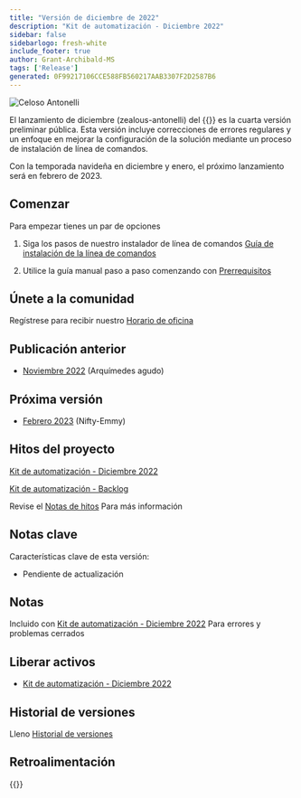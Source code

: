 ```yaml
---
title: "Versión de diciembre de 2022"
description: "Kit de automatización - Diciembre 2022"
sidebar: false
sidebarlogo: fresh-white
include_footer: true
author: Grant-Archibald-MS
tags: ['Release']
generated: 0F99217106CCE588FB560217AAB3307F2D2587B6
---
```


![Celoso Antonelli](/images/zealous-antonelli.png)

El lanzamiento de diciembre (zealous-antonelli) del {{<product-name>}} es la cuarta versión preliminar pública. Esta versión incluye correcciones de errores regulares y un enfoque en mejorar la configuración de la solución mediante un proceso de instalación de línea de comandos.

Con la temporada navideña en diciembre y enero, el próximo lanzamiento será en febrero de 2023.

## Comenzar

Para empezar tienes un par de opciones

1. Siga los pasos de nuestro instalador de línea de comandos [Guía de instalación de la línea de comandos](/es/get-started/install)

1. Utilice la guía manual paso a paso comenzando con [Prerrequisitos](https://learn.microsoft.com/power-automate/guidance/automation-kit/setup/prerequisites)

## Únete a la comunidad

Regístrese para recibir nuestro [Horario de oficina](/es/office-hours)

## Publicación anterior

- [Noviembre 2022](/es/releases/november-2022) (Arquímedes agudo)

## Próxima versión

- [Febrero 2023](/es/releases/february-2023) (Nifty-Emmy)

## Hitos del proyecto

[Kit de automatización - Diciembre 2022](https://github.com/orgs/microsoft/projects/486/views/5)

[Kit de automatización - Backlog](https://github.com/orgs/microsoft/projects/486/views/1)

Revise el [Notas de hitos](/es/releases/milestones) Para más información

## Notas clave

Características clave de esta versión:

- Pendiente de actualización

## Notas

Incluido con [Kit de automatización - Diciembre 2022](https://github.com/microsoft/powercat-automation-kit/releases/tag/AutomationKit-December2022) Para errores y problemas cerrados

## Liberar activos

- [Kit de automatización - Diciembre 2022](https://github.com/microsoft/powercat-automation-kit/releases/tag/AutomationKit-December2022)

## Historial de versiones

Lleno [Historial de versiones](/es/releases)

## Retroalimentación

{{<questions name="/content/es/releases/december-2022.json" completed="Gracias por proporcionar comentarios" showNavigationButtons="false" locale="es">}}

